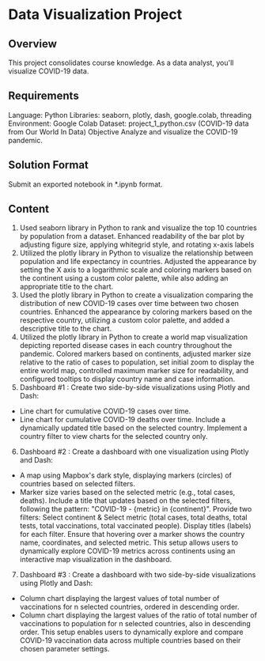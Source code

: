 # Data Visualization Project

## Overview
This project consolidates course knowledge. As a data analyst, you'll visualize COVID-19 data.

## Requirements
Language: Python
Libraries: seaborn, plotly, dash, google.colab, threading
Environment: Google Colab
Dataset: project_1_python.csv (COVID-19 data from Our World In Data)
Objective
Analyze and visualize the COVID-19 pandemic.

## Solution Format
Submit an exported notebook in *.ipynb format.


## Content
1. Used seaborn library in Python to rank and visualize the top 10 countries by population from a dataset. Enhanced readability of the bar plot by adjusting figure size, applying whitegrid style, and rotating x-axis labels
2. Utilized the plotly library in Python to visualize the relationship between population and life expectancy in countries. Adjusted the appearance by setting the X axis to a logarithmic scale and coloring markers based on the continent using a custom color palette, while also adding an appropriate title to the chart.
3. Used the plotly library in Python to create a visualization comparing the distribution of new COVID-19 cases over time between two chosen countries. Enhanced the appearance by coloring markers based on the respective country, utilizing a custom color palette, and added a descriptive title to the chart.
4. Utilized the plotly library in Python to create a world map visualization depicting reported disease cases in each country throughout the pandemic. Colored markers based on continents, adjusted marker size relative to the ratio of cases to population, set initial zoom to display the entire world map, controlled maximum marker size for readability, and configured tooltips to display country name and case information.
5. Dashboard #1 : Create two side-by-side visualizations using Plotly and Dash:
- Line chart for cumulative COVID-19 cases over time.
- Line chart for cumulative COVID-19 deaths over time.
Include a dynamically updated title based on the selected country. Implement a country filter to view charts for the selected country only.
6. Dashboard #2 : Create a dashboard with one visualization using Plotly and Dash:
- A map using Mapbox's dark style, displaying markers (circles) of countries based on selected filters.
- Marker size varies based on the selected metric (e.g., total cases, deaths).
Include a title that updates based on the selected filters, following the pattern: "COVID-19 - {metric} in {continent}". Provide two filters: Select continent & Select metric (total cases, total deaths, total tests, total vaccinations, total vaccinated people). Display titles (labels) for each filter. Ensure that hovering over a marker shows the country name, coordinates, and selected metric. This setup allows users to dynamically explore COVID-19 metrics across continents using an interactive map visualization in the dashboard.
7. Dashboard #3 : Create a dashboard with two side-by-side visualizations using Plotly and Dash:
- Column chart displaying the largest values of total number of vaccinations for n selected countries, ordered in descending order.
- Column chart displaying the largest values of the ratio of total number of vaccinations to population for n selected countries, also in descending order.
This setup enables users to dynamically explore and compare COVID-19 vaccination data across multiple countries based on their chosen parameter settings.
